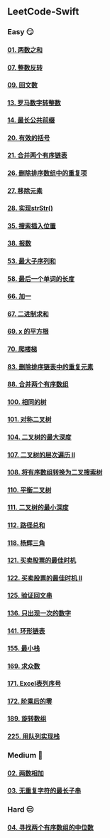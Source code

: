 ## LeetCode-Swift

### Easy 😏

#### [01. 两数之和](https://github.com/alflix/leetcode-swift/tree/master/01-twoSum)

#### [07. 整数反转](https://github.com/alflix/leetcode-swift/tree/master/07-reverseInterger)

#### [09. 回文数](https://github.com/alflix/leetcode-swift/tree/master/09-isPalindrome)

#### [13. 罗马数字转整数](https://github.com/alflix/leetcode-swift/tree/master/13-romanToInt)

#### [14. 最长公共前缀](https://github.com/alflix/leetcode-swift/tree/master/14-longestCommonPrefix)

#### [20. 有效的括号](https://github.com/alflix/leetcode-swift/tree/master/20-validParentheses)

#### [21. 合并两个有序链表](https://github.com/alflix/leetcode-swift/tree/master/21-mergeTwoLists)

#### [26. 删除排序数组中的重复项](https://github.com/alflix/leetcode-swift/tree/master/26-removeDuplicates)

#### [27. 移除元素](https://github.com/alflix/leetcode-swift/tree/master/27-removeElement)

#### [28. 实现strStr()](https://github.com/alflix/leetcode-swift/tree/master/28-strStr)

#### [35. 搜索插入位置](https://github.com/alflix/leetcode-swift/tree/master/35-searchInsert)

#### [38. 报数](https://github.com/alflix/leetcode-swift/tree/master/38-countAndSay)

#### [53. 最大子序列和](https://github.com/alflix/leetcode-swift/tree/master/53-maxSubArray)

#### [58. 最后一个单词的长度](https://github.com/alflix/leetcode-swift/tree/master/58-lengthOfLastWord)

#### [66. 加一](https://github.com/alflix/leetcode-swift/tree/master/66-plusOne)

#### [67. 二进制求和](https://github.com/alflix/leetcode-swift/tree/master/67-addBinary)

#### [69. x 的平方根](https://github.com/alflix/leetcode-swift/tree/master/69-mySqrt)

#### [70. 爬楼梯](https://github.com/alflix/leetcode-swift/tree/master/70-climbStairs)

#### [83. 删除排序链表中的重复元素](https://github.com/alflix/leetcode-swift/tree/master/83-deleteDuplicates)

#### [88. 合并两个有序数组](https://github.com/alflix/leetcode-swift/tree/master/88-merge-sorted-array)

#### [100. 相同的树](https://github.com/alflix/leetcode-swift/tree/master/100-isSameTree)

#### [101. 对称二叉树](https://github.com/alflix/leetcode-swift/tree/master/101-isSymmetric)

#### [104. 二叉树的最大深度](https://github.com/alflix/leetcode-swift/tree/master/104-maxDepth)

#### [107. 二叉树的层次遍历 II](https://github.com/alflix/leetcode-swift/tree/master/107-levelOrderBottom)

#### [108. 将有序数组转换为二叉搜索树](https://github.com/alflix/leetcode-swift/tree/master/108-sortedArrayToBST)

#### [110. 平衡二叉树](https://github.com/alflix/leetcode-swift/tree/master/110-isBalanced)

#### [111. 二叉树的最小深度](https://github.com/alflix/leetcode-swift/tree/master/111-minDepth)

#### [112. 路径总和](https://github.com/alflix/leetcode-swift/tree/master/112-path-sum)

#### [118. 杨辉三角](https://github.com/alflix/leetcode-swift/tree/master/118-pascals-triangle)

#### [121. 买卖股票的最佳时机](https://github.com/alflix/leetcode-swift/tree/master/121-maxProfit)

#### [122. 买卖股票的最佳时机 II](https://github.com/alflix/leetcode-swift/tree/master/122-best-time-to-buy-and-sell-stock-ii)

#### [125. 验证回文串](https://github.com/alflix/leetcode-swift/tree/master/125-valid-palindrome)

#### [136. 只出现一次的数字](https://github.com/alflix/leetcode-swift/tree/master/136-singleNumber)

#### [141. 环形链表](https://github.com/alflix/leetcode-swift/tree/master/141-hasCycle)

#### [155. 最小栈](https://github.com/alflix/leetcode-swift/tree/master/155-MinStack)

#### [169. 求众数](https://github.com/alflix/leetcode-swift/tree/master/169-majority-element)

#### [171. Excel表列序号](https://github.com/alflix/leetcode-swift/tree/master/171-excel-sheet-column-number)

#### [172. 阶乘后的零](https://github.com/alflix/leetcode-swift/tree/master/172-factorial-trailing-zeroes)

#### [189. 旋转数组](https://github.com/alflix/leetcode-swift/tree/master/189-rotate-array)

#### [225. 用队列实现栈](https://github.com/alflix/leetcode-swift/tree/master/225-MyStack)

### Medium 🤔

#### [02. 两数相加](https://github.com/alflix/leetcode-swift/tree/master/02-addTwoNumbers)

#### [03. 无重复字符的最长子串](https://github.com/alflix/leetcode-swift/tree/master/03-lengthOfLongestSubstring)

### Hard 😑

#### [04. 寻找两个有序数组的中位数](https://github.com/alflix/leetcode-swift/tree/master/04-findMedianSortedArrays)